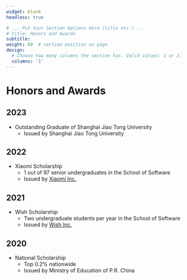 ```yaml
---
widget: blank
headless: true

# ... Put Your Section Options Here (title etc.) ...
# title: Honors and Awards
subtitle:
weight: 60  # section position on page
design:
  # Choose how many columns the section has. Valid values: 1 or 2.
  columns: '1'
---
```


# Honors and Awards
## 2023
- Outstanding Graduate of Shanghai Jiao Tong University
  - Issued by Shanghai Jiao Tong University
## 2022
- Xiaomi Scholarship
  - 1 out of 97 senior undergraduates in the School of Software
  - Issued by [Xiaomi Inc.](https://www.mi.com/us/)
## 2021
- Wish Scholarship
  - Two undergraduate students per year in the School of Software
  - Issued by [Wish Inc.](https://www.wish.com/companyinfo?hide_login_modal=true)

## 2020
- National Scholarship
  - Top 0.2% nationwide
  - Issued by Ministry of Education of P.R. China